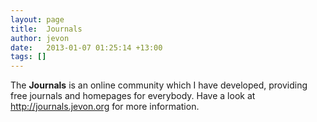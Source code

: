 ```yaml
---
layout: page
title:  Journals
author: jevon
date:   2013-01-07 01:25:14 +13:00
tags: []
---
```


The **Journals** is an online community which I have developed, providing free journals and homepages for everybody. Have a look at http://journals.jevon.org for more information.
